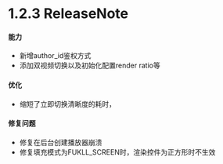 # 1.2.3 ReleaseNote

#### 能力

- 新增author_id鉴权方式
- 添加双视频切换以及初始化配置render ratio等

#### 优化

- 缩短了立即切换清晰度的耗时，


#### 修复问题

- 修复在后台创建播放器崩溃
- 修复填充模式为FUKLL_SCREEN时，渲染控件为正方形时不生效



